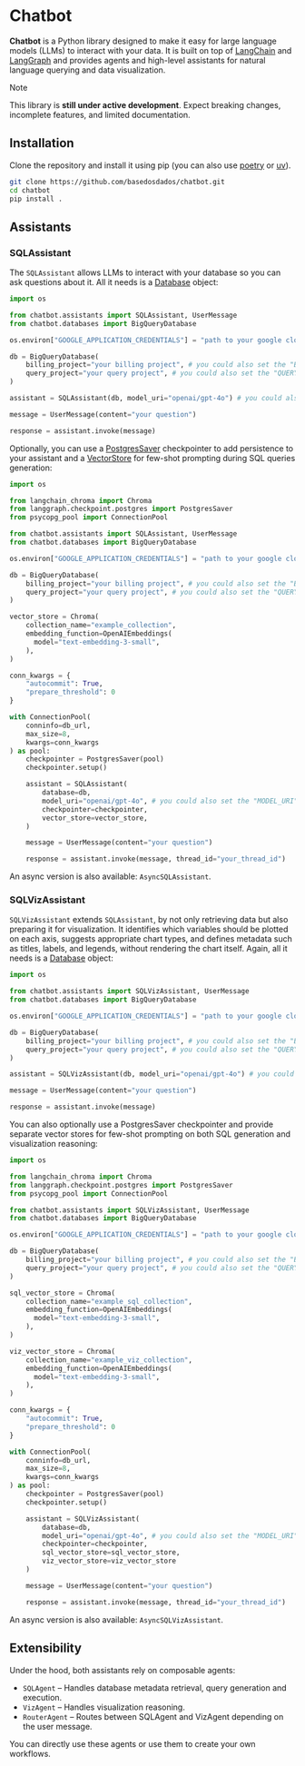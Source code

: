 # Chatbot

**Chatbot** is a Python library designed to make it easy for large language models (LLMs) to interact with your data. It is built on top of [LangChain](https://python.langchain.com/docs/introduction/) and [LangGraph](https://langchain-ai.github.io/langgraph/concepts/why-langgraph/) and provides agents and high-level assistants for natural language querying and data visualization.

> [!NOTE]
> This library is **still under active development**. Expect breaking changes, incomplete features, and limited documentation.

## Installation
Clone the repository and install it using pip (you can also use [poetry](https://python-poetry.org/) or [uv](https://docs.astral.sh/uv/)).
```bash
git clone https://github.com/basedosdados/chatbot.git
cd chatbot
pip install .
```

## Assistants

### SQLAssistant
The `SQLAssistant` allows LLMs to interact with your database so you can ask questions about it. All it needs is a [Database](https://github.com/basedosdados/chatbot/blob/fc1269826229e4daad5c6cc7678ab55dc4739c08/chatbot/databases/database.py) object:
```python
import os

from chatbot.assistants import SQLAssistant, UserMessage
from chatbot.databases import BigQueryDatabase

os.environ["GOOGLE_APPLICATION_CREDENTIALS"] = "path to your google cloud service account"

db = BigQueryDatabase(
    billing_project="your billing project", # you could also set the "BILLING_PROJECT_ID" env variable
    query_project="your query project", # you could also set the "QUERY_PROJECT_ID" env variable
)

assistant = SQLAssistant(db, model_uri="openai/gpt-4o") # you could also set the "MODEL_URI" env variable

message = UserMessage(content="your question")

response = assistant.invoke(message)
```

Optionally, you can use a [PostgresSaver](https://langchain-ai.github.io/langgraph/reference/checkpoints/#langgraph.checkpoint.postgres.PostgresSaver) checkpointer to add persistence to your assistant and a [VectorStore](https://python.langchain.com/docs/integrations/vectorstores/) for few-shot prompting during SQL queries generation:
```python
import os

from langchain_chroma import Chroma
from langgraph.checkpoint.postgres import PostgresSaver
from psycopg_pool import ConnectionPool

from chatbot.assistants import SQLAssistant, UserMessage
from chatbot.databases import BigQueryDatabase

os.environ["GOOGLE_APPLICATION_CREDENTIALS"] = "path to your google cloud service account"

db = BigQueryDatabase(
    billing_project="your billing project", # you could also set the "BILLING_PROJECT_ID" env variable
    query_project="your query project", # you could also set the "QUERY_PROJECT_ID" env variable
)

vector_store = Chroma(
    collection_name="example_collection",
    embedding_function=OpenAIEmbeddings(
      model="text-embedding-3-small",
    ),
)

conn_kwargs = {
    "autocommit": True,
    "prepare_threshold": 0
}

with ConnectionPool(
    conninfo=db_url,
    max_size=8,
    kwargs=conn_kwargs
) as pool:
    checkpointer = PostgresSaver(pool)
    checkpointer.setup()

    assistant = SQLAssistant(
        database=db,
        model_uri="openai/gpt-4o", # you could also set the "MODEL_URI" env variable
        checkpointer=checkpointer,
        vector_store=vector_store,
    )

    message = UserMessage(content="your question")

    response = assistant.invoke(message, thread_id="your_thread_id")
```

An async version is also available: `AsyncSQLAssistant`.

### SQLVizAssistant
`SQLVizAssistant` extends `SQLAssistant`, by not only retrieving data but also preparing it for visualization. It identifies which variables should be plotted on each axis, suggests appropriate chart types, and defines metadata such as titles, labels, and legends, without rendering the chart itself. Again, all it needs is a [Database](https://github.com/basedosdados/chatbot/blob/fc1269826229e4daad5c6cc7678ab55dc4739c08/chatbot/databases/database.py) object:
```python
import os

from chatbot.assistants import SQLVizAssistant, UserMessage
from chatbot.databases import BigQueryDatabase

os.environ["GOOGLE_APPLICATION_CREDENTIALS"] = "path to your google cloud service account"

db = BigQueryDatabase(
    billing_project="your billing project", # you could also set the "BILLING_PROJECT_ID" env variable
    query_project="your query project", # you could also set the "QUERY_PROJECT_ID" env variable
)

assistant = SQLVizAssistant(db, model_uri="openai/gpt-4o") # you could also set the "MODEL_URI" env variable

message = UserMessage(content="your question")

response = assistant.invoke(message)
```

You can also optionally use a PostgresSaver checkpointer and provide separate vector stores for few-shot prompting on both SQL generation and visualization reasoning:
```python
import os

from langchain_chroma import Chroma
from langgraph.checkpoint.postgres import PostgresSaver
from psycopg_pool import ConnectionPool

from chatbot.assistants import SQLVizAssistant, UserMessage
from chatbot.databases import BigQueryDatabase

os.environ["GOOGLE_APPLICATION_CREDENTIALS"] = "path to your google cloud service account"

db = BigQueryDatabase(
    billing_project="your billing project", # you could also set the "BILLING_PROJECT_ID" env variable
    query_project="your query project", # you could also set the "QUERY_PROJECT_ID" env variable
)

sql_vector_store = Chroma(
    collection_name="example_sql_collection",
    embedding_function=OpenAIEmbeddings(
      model="text-embedding-3-small",
    ),
)

viz_vector_store = Chroma(
    collection_name="example_viz_collection",
    embedding_function=OpenAIEmbeddings(
      model="text-embedding-3-small",
    ),
)

conn_kwargs = {
    "autocommit": True,
    "prepare_threshold": 0
}

with ConnectionPool(
    conninfo=db_url,
    max_size=8,
    kwargs=conn_kwargs
) as pool:
    checkpointer = PostgresSaver(pool)
    checkpointer.setup()

    assistant = SQLVizAssistant(
        database=db,
        model_uri="openai/gpt-4o", # you could also set the "MODEL_URI" env variable
        checkpointer=checkpointer,
        sql_vector_store=sql_vector_store,
        viz_vector_store=viz_vector_store
    )

    message = UserMessage(content="your question")

    response = assistant.invoke(message, thread_id="your_thread_id")
```
An async version is also available: `AsyncSQLVizAssistant`.

## Extensibility
Under the hood, both assistants rely on composable agents:

- `SQLAgent` – Handles database metadata retrieval, query generation and execution.
- `VizAgent` – Handles visualization reasoning.
- `RouterAgent` – Routes between SQLAgent and VizAgent depending on the user message.

You can directly use these agents or use them to create your own workflows.
